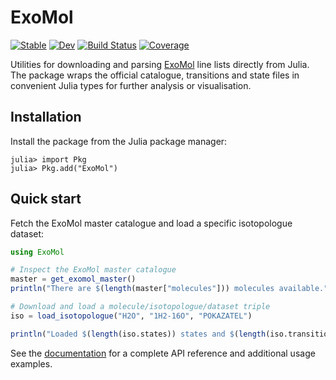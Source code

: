 # ExoMol

[![Stable](https://img.shields.io/badge/docs-stable-blue.svg)](https://jqfeld.github.io/ExoMol.jl/stable/)
[![Dev](https://img.shields.io/badge/docs-dev-blue.svg)](https://jqfeld.github.io/ExoMol.jl/dev/)
[![Build Status](https://github.com/jqfeld/ExoMol.jl/actions/workflows/CI.yml/badge.svg?branch=main)](https://github.com/jqfeld/ExoMol.jl/actions/workflows/CI.yml?query=branch%3Amain)
[![Coverage](https://codecov.io/gh/jqfeld/ExoMol.jl/branch/main/graph/badge.svg)](https://codecov.io/gh/jqfeld/ExoMol.jl)

Utilities for downloading and parsing [ExoMol](https://www.exomol.com/) line
lists directly from Julia. The package wraps the official catalogue,
transitions and state files in convenient Julia types for further analysis or
visualisation.

## Installation

Install the package from the Julia package manager:

```julia-repl
julia> import Pkg
julia> Pkg.add("ExoMol")
```

## Quick start

Fetch the ExoMol master catalogue and load a specific isotopologue dataset:

```julia
using ExoMol

# Inspect the ExoMol master catalogue
master = get_exomol_master()
println("There are $(length(master["molecules"])) molecules available.")

# Download and load a molecule/isotopologue/dataset triple
iso = load_isotopologue("H2O", "1H2-16O", "POKAZATEL")

println("Loaded $(length(iso.states)) states and $(length(iso.transitions)) transitions")
```

See the [documentation](https://jqfeld.github.io/ExoMol.jl/dev/) for a complete
API reference and additional usage examples.
